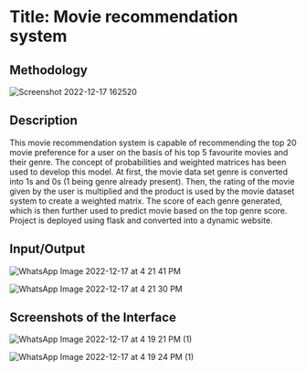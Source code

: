 
# Title: Movie recommendation system



## Methodology
![Screenshot 2022-12-17 162520](https://user-images.githubusercontent.com/108572171/208238337-0a5022a4-0d1a-4760-a8c8-69eac947f7a0.jpg)

## Description
This movie recommendation system is capable of recommending the top 20 movie preference for a user on the basis of his top 5 favourite movies and their genre.
The concept of probabilities and weighted matrices has been used to develop this model.
At first, the movie data set genre is converted into 1s and 0s (1 being genre already present). Then, the rating of the movie given by the user is multiplied and the product is used by the movie dataset system to create a weighted matrix. The score of each genre generated, which is then further used to predict movie based on the top genre score.
Project is deployed using flask and converted into a dynamic website.

## Input/Output

![WhatsApp Image 2022-12-17 at 4 21 41 PM](https://user-images.githubusercontent.com/108572171/208238397-ef60a3db-4301-4c3b-aa92-2d97fa2b555c.jpeg)


![WhatsApp Image 2022-12-17 at 4 21 30 PM](https://user-images.githubusercontent.com/108572171/208238443-4ede1ee7-128a-4ba2-818c-0a1ab60282ed.jpeg)

## Screenshots of the Interface
![WhatsApp Image 2022-12-17 at 4 19 21 PM (1)](https://user-images.githubusercontent.com/108572171/208238596-12fbaa43-421d-46e4-b25a-149336aa3052.jpeg)


![WhatsApp Image 2022-12-17 at 4 19 24 PM (1)](https://user-images.githubusercontent.com/108572171/208238649-1347f3fa-3709-4291-85e6-b494b4c9a08d.jpeg)
